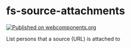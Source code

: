 # fs-source-attachments

[![Published on webcomponents.org](https://img.shields.io/badge/webcomponents.org-published-blue.svg)](https://www.webcomponents.org/element/fs-webcomponents/fs-source-attachments)

List persons that a source (URL) is attached to
